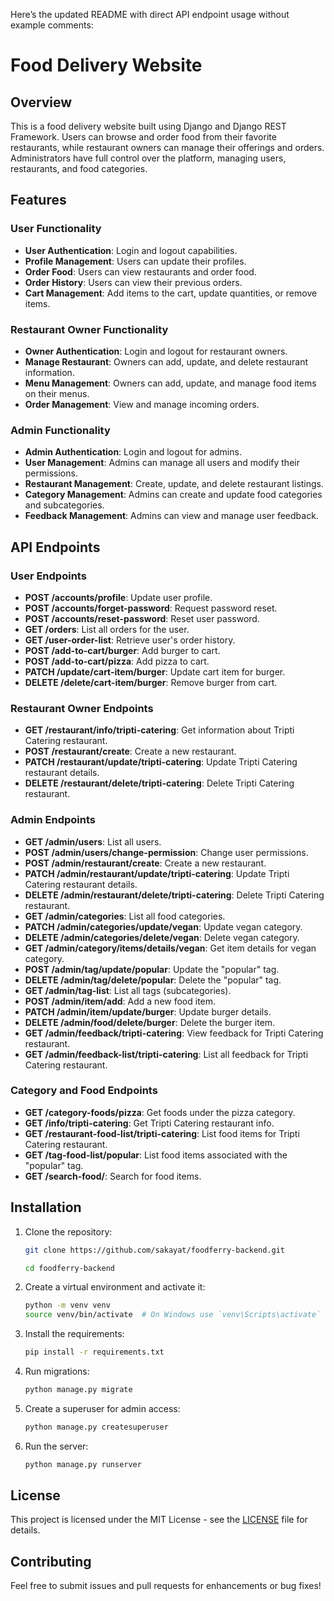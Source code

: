 Here’s the updated README with direct API endpoint usage without example comments:

# Food Delivery Website

## Overview
This is a food delivery website built using Django and Django REST Framework. Users can browse and order food from their favorite restaurants, while restaurant owners can manage their offerings and orders. Administrators have full control over the platform, managing users, restaurants, and food categories.

## Features

### User Functionality
- **User Authentication**: Login and logout capabilities.
- **Profile Management**: Users can update their profiles.
- **Order Food**: Users can view restaurants and order food.
- **Order History**: Users can view their previous orders.
- **Cart Management**: Add items to the cart, update quantities, or remove items.

### Restaurant Owner Functionality
- **Owner Authentication**: Login and logout for restaurant owners.
- **Manage Restaurant**: Owners can add, update, and delete restaurant information.
- **Menu Management**: Owners can add, update, and manage food items on their menus.
- **Order Management**: View and manage incoming orders.

### Admin Functionality
- **Admin Authentication**: Login and logout for admins.
- **User Management**: Admins can manage all users and modify their permissions.
- **Restaurant Management**: Create, update, and delete restaurant listings.
- **Category Management**: Admins can create and update food categories and subcategories.
- **Feedback Management**: Admins can view and manage user feedback.

## API Endpoints

### User Endpoints
- **POST /accounts/profile**: Update user profile.
- **POST /accounts/forget-password**: Request password reset.
- **POST /accounts/reset-password**: Reset user password.
- **GET /orders**: List all orders for the user.
- **GET /user-order-list**: Retrieve user's order history.
- **POST /add-to-cart/burger**: Add burger to cart.
- **POST /add-to-cart/pizza**: Add pizza to cart.
- **PATCH /update/cart-item/burger**: Update cart item for burger.
- **DELETE /delete/cart-item/burger**: Remove burger from cart.

### Restaurant Owner Endpoints
- **GET /restaurant/info/tripti-catering**: Get information about Tripti Catering restaurant.
- **POST /restaurant/create**: Create a new restaurant.
- **PATCH /restaurant/update/tripti-catering**: Update Tripti Catering restaurant details.
- **DELETE /restaurant/delete/tripti-catering**: Delete Tripti Catering restaurant.

### Admin Endpoints
- **GET /admin/users**: List all users.
- **POST /admin/users/change-permission**: Change user permissions.
- **POST /admin/restaurant/create**: Create a new restaurant.
- **PATCH /admin/restaurant/update/tripti-catering**: Update Tripti Catering restaurant details.
- **DELETE /admin/restaurant/delete/tripti-catering**: Delete Tripti Catering restaurant.
- **GET /admin/categories**: List all food categories.
- **PATCH /admin/categories/update/vegan**: Update vegan category.
- **DELETE /admin/categories/delete/vegan**: Delete vegan category.
- **GET /admin/category/items/details/vegan**: Get item details for vegan category.
- **POST /admin/tag/update/popular**: Update the "popular" tag.
- **DELETE /admin/tag/delete/popular**: Delete the "popular" tag.
- **GET /admin/tag-list**: List all tags (subcategories).
- **POST /admin/item/add**: Add a new food item.
- **PATCH /admin/item/update/burger**: Update burger details.
- **DELETE /admin/food/delete/burger**: Delete the burger item.
- **GET /admin/feedback/tripti-catering**: View feedback for Tripti Catering restaurant.
- **GET /admin/feedback-list/tripti-catering**: List all feedback for Tripti Catering restaurant.

### Category and Food Endpoints
- **GET /category-foods/pizza**: Get foods under the pizza category.
- **GET /info/tripti-catering**: Get Tripti Catering restaurant info.
- **GET /restaurant-food-list/tripti-catering**: List food items for Tripti Catering restaurant.
- **GET /tag-food-list/popular**: List food items associated with the "popular" tag.
- **GET /search-food/**: Search for food items.

## Installation

1. Clone the repository:
   ```bash
   git clone https://github.com/sakayat/foodferry-backend.git
   
   cd foodferry-backend
   ```

2. Create a virtual environment and activate it:
   ```bash
   python -m venv venv
   source venv/bin/activate  # On Windows use `venv\Scripts\activate`
   ```

3. Install the requirements:
   ```bash
   pip install -r requirements.txt
   ```

4. Run migrations:
   ```bash
   python manage.py migrate
   ```

5. Create a superuser for admin access:
   ```bash
   python manage.py createsuperuser
   ```

6. Run the server:
   ```bash
   python manage.py runserver
   ```

## License
This project is licensed under the MIT License - see the [LICENSE](LICENSE) file for details.

## Contributing
Feel free to submit issues and pull requests for enhancements or bug fixes!
